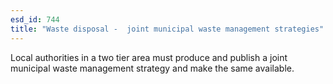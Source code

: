 ```yaml
---
esd_id: 744
title: "Waste disposal -  joint municipal waste management strategies"
---
```


Local authorities in a two tier area must produce and publish a joint municipal waste management strategy and make the same available.

